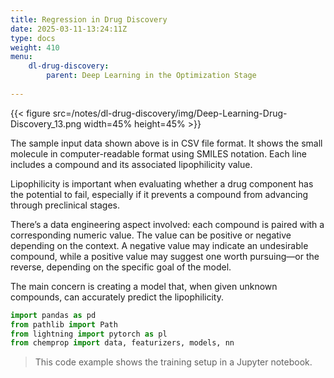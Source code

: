 ```yaml
---
title: Regression in Drug Discovery
date: 2025-03-11-13:24:11Z
type: docs 
weight: 410
menu: 
    dl-drug-discovery:
        parent: Deep Learning in the Optimization Stage
         
---
```


{{< figure src=/notes/dl-drug-discovery/img/Deep-Learning-Drug-Discovery_13.png width=45% height=45% >}}

The sample input data shown above is in CSV file format. It shows the small molecule in computer-readable format using SMILES notation. Each line includes a compound and its associated lipophilicity value.

Lipophilicity is important when evaluating whether a drug component has the potential to fail, especially if it prevents a compound from advancing through preclinical stages.

There’s a data engineering aspect involved: each compound is paired with a corresponding numeric value. The value can be positive or negative depending on the context. A negative value may indicate an undesirable compound, while a positive value may suggest one worth pursuing—or the reverse, depending on the specific goal of the model.

The main concern is creating a model that, when given unknown compounds, can accurately predict the lipophilicity. 

```python
import pandas as pd
from pathlib import Path
from lightning import pytorch as pl 
from chemprop import data, featurizers, models, nn
```

>This code example shows the training setup in a Jupyter notebook. 



